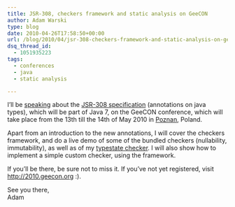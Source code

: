 ```yaml
---
title: JSR-308, checkers framework and static analysis on GeeCON
author: Adam Warski
type: blog
date: 2010-04-26T17:58:50+00:00
url: /blog/2010/04/jsr-308-checkers-framework-and-static-analysis-on-geecon/
dsq_thread_id:
  - 1051935223
tags:
  - conferences
  - java
  - static analysis

---
```

I&#8217;ll be [speaking][1] about the [JSR-308 specification][2] (annotations on java types), which will be part of Java 7, on the GeeCON conference, which will take place from the 13th till the 14th of May 2010 in [Poznan][3], Poland.

Apart from an introduction to the new annotations, I will cover the checkers framework, and do a live demo of some of the bundled checkers (nullability, immutability), as well as of my [typestate checker][4]. I will also show how to implement a simple custom checker, using the framework.

If you&#8217;ll be there, be sure not to miss it. If you&#8217;ve not yet registered, visit <http://2010.geecon.org> :).

See you there,  
Adam

 [1]: http://2010.geecon.org/speakerdetails/22
 [2]: http://types.cs.washington.edu/jsr308/
 [3]: http://en.wikipedia.org/wiki/Poznan
 [4]: http://www.warski.org/typestate.html
